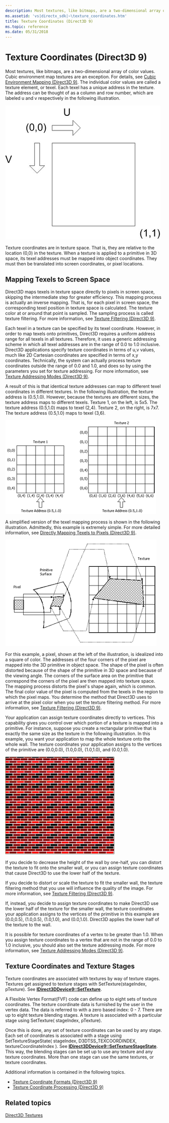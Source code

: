 ```yaml
---
description: Most textures, like bitmaps, are a two-dimensional array of color values.
ms.assetid: 'vs|directx_sdk|~\texture_coordinates.htm'
title: Texture Coordinates (Direct3D 9)
ms.topic: reference
ms.date: 05/31/2018
---
```


# Texture Coordinates (Direct3D 9)

Most textures, like bitmaps, are a two-dimensional array of color values. Cubic environment map textures are an exception. For details, see [Cubic Environment Mapping (Direct3D 9)](cubic-environment-mapping.md). The individual color values are called a texture element, or texel. Each texel has a unique address in the texture. The address can be thought of as a column and row number, which are labeled u and v respectively in the following illustration.

![illustration of a texel address as column and row numbers](images/uvcoordinates.jpg)

Texture coordinates are in texture space. That is, they are relative to the location (0,0) in the texture. When a texture is applied to a primitive in 3D space, its texel addresses must be mapped into object coordinates. They must then be translated into screen coordinates, or pixel locations.

## Mapping Texels to Screen Space

Direct3D maps texels in texture space directly to pixels in screen space, skipping the intermediate step for greater efficiency. This mapping process is actually an inverse mapping. That is, for each pixel in screen space, the corresponding texel position in texture space is calculated. The texture color at or around that point is sampled. The sampling process is called texture filtering. For more information, see [Texture Filtering (Direct3D 9)](texture-filtering.md).

Each texel in a texture can be specified by its texel coordinate. However, in order to map texels onto primitives, Direct3D requires a uniform address range for all texels in all textures. Therefore, it uses a generic addressing scheme in which all texel addresses are in the range of 0.0 to 1.0 inclusive. Direct3D applications specify texture coordinates in terms of u,v values, much like 2D Cartesian coordinates are specified in terms of x,y coordinates. Technically, the system can actually process texture coordinates outside the range of 0.0 and 1.0, and does so by using the parameters you set for texture addressing. For more information, see [Texture Addressing Modes (Direct3D 9)](texture-addressing-modes.md).

A result of this is that identical texture addresses can map to different texel coordinates in different textures. In the following illustration, the texture address is (0.5,1.0). However, because the textures are different sizes, the texture address maps to different texels. Texture 1, on the left, is 5x5. The texture address (0.5,1.0) maps to texel (2,4). Texture 2, on the right, is 7x7. The texture address (0.5,1.0) maps to texel (3,6).

![illustration of the same texture address mapping to different texels on different textures](images/texadr1.png)

A simplified version of the texel mapping process is shown in the following illustration. Admittedly, this example is extremely simple. For more detailed information, see [Directly Mapping Texels to Pixels (Direct3D 9)](directly-mapping-texels-to-pixels.md).

![illustration of pixel (a square of color) that is mapped into object space](images/texadr2.png)

For this example, a pixel, shown at the left of the illustration, is idealized into a square of color. The addresses of the four corners of the pixel are mapped into the 3D primitive in object space. The shape of the pixel is often distorted because of the shape of the primitive in 3D space and because of the viewing angle. The corners of the surface area on the primitive that correspond the corners of the pixel are then mapped into texture space. The mapping process distorts the pixel's shape again, which is common. The final color value of the pixel is computed from the texels in the region to which the pixel maps. You determine the method that Direct3D uses to arrive at the pixel color when you set the texture filtering method. For more information, see [Texture Filtering (Direct3D 9)](texture-filtering.md).

Your application can assign texture coordinates directly to vertices. This capability gives you control over which portion of a texture is mapped into a primitive. For instance, suppose you create a rectangular primitive that is exactly the same size as the texture in the following illustration. In this example, you want your application to map the whole texture onto the whole wall. The texture coordinates your application assigns to the vertices of the primitive are (0.0,0.0), (1.0,0.0), (1.0,1.0), and (0.0,1.0).

![illustration of a texture-mapped wall](images/texadr3.png)

If you decide to decrease the height of the wall by one-half, you can distort the texture to fit onto the smaller wall, or you can assign texture coordinates that cause Direct3D to use the lower half of the texture.

If you decide to distort or scale the texture to fit the smaller wall, the texture filtering method that you use will influence the quality of the image. For more information, see [Texture Filtering (Direct3D 9)](texture-filtering.md).

If, instead, you decide to assign texture coordinates to make Direct3D use the lower half of the texture for the smaller wall, the texture coordinates your application assigns to the vertices of the primitive in this example are (0.0,0.5), (1.0,0.5), (1.0,1.0), and (0.0,1.0). Direct3D applies the lower half of the texture to the wall.

It is possible for texture coordinates of a vertex to be greater than 1.0. When you assign texture coordinates to a vertex that are not in the range of 0.0 to 1.0 inclusive, you should also set the texture addressing mode. For more information, see [Texture Addressing Modes (Direct3D 9)](texture-addressing-modes.md).

## Texture Coordinates and Texture Stages

Texture coordinates are associated with textures by way of texture stages. Textures get assigned to texture stages with SetTexture(stageIndex, pTexture). See [**IDirect3DDevice9::SetTexture**](/windows/win32/api/d3d9helper/nf-d3d9helper-idirect3ddevice9-settexture).

A Flexible Vertex Format(FVF) code can define up to eight sets of texture coordinates. The texture coordinate data is furnished by the user in the vertex data. The data is referred to with a zero based index: 0 - 7. There are up to eight texture blending stages. A texture is associated with a particular stage using SetTexture( stageIndex, pTexture).

Once this is done, any set of texture coordinates can be used by any stage. Each set of coordinates is associated with a stage using SetTextureStageState( stageIndex, D3DTSS\_TEXCOORDINDEX, textureCoordinateIndex ). See [**IDirect3DDevice9::SetTextureStageState**](/windows/win32/api/d3d9helper/nf-d3d9helper-idirect3ddevice9-settexturestagestate). This way, the blending stages can be set up to use any texture and any texture coordinates. More than one stage can use the same textures, or texture coordinates.

Additional information is contained in the following topics.

-   [Texture Coordinate Formats (Direct3D 9)](texture-coordinate-formats.md)
-   [Texture Coordinate Processing (Direct3D 9)](texture-coordinate-processing.md)

## Related topics

<dl> <dt>

[Direct3D Textures](direct3d-textures.md)
</dt> </dl>

 

 
